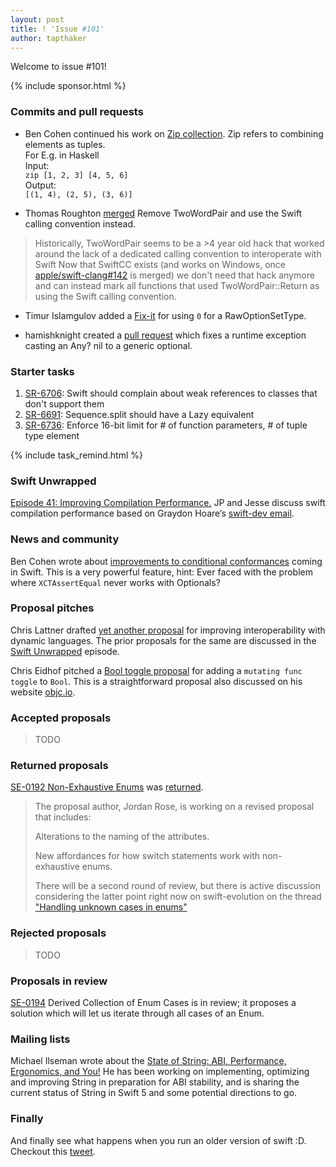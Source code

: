 ```yaml
---
layout: post
title: ! 'Issue #101'
author: tapthaker
---
```

Welcome to issue #101! 

<!--excerpt-->

{% include sponsor.html %}

### Commits and pull requests

- Ben Cohen continued his work on [Zip collection](https://github.com/apple/swift/pull/13941/). Zip refers to combining elements as tuples.<br/>
For E.g. in Haskell<br/>
Input:<br/>
`zip [1, 2, 3] [4, 5, 6]`<br/>
Output:<br/>
`[(1, 4), (2, 5), (3, 6)]`

- Thomas Roughton [merged](https://github.com/apple/swift/pull/13299) Remove TwoWordPair and use the Swift calling convention instead.
>Historically, TwoWordPair seems to be a >4 year old hack that worked around the lack of a dedicated calling convention to interoperate with Swift
>Now that SwiftCC exists (and works on Windows, once [apple/swift-clang#142](https://github.com/apple/swift-clang/pull/142) is merged) we don't need that hack anymore and can instead mark all functions that used TwoWordPair::Return as using the Swift calling convention.

- Timur Islamgulov added a [Fix-it](https://github.com/apple/swift/pull/13899) for using `0` for a RawOptionSetType.

- hamishknight created a [pull request](https://github.com/apple/swift/pull/13910) which fixes a runtime exception casting an Any? nil to a generic optional.


### Starter tasks

1. [SR-6706](https://bugs.swift.org/browse/SR-6706): Swift should complain about weak references to classes that don't support them
2. [SR-6691](https://bugs.swift.org/browse/SR-6691): Sequence.split should have a Lazy equivalent
3. [SR-6736](https://bugs.swift.org/browse/SR-6736): Enforce 16-bit limit for # of function parameters, # of tuple type element

{% include task_remind.html %}

### Swift Unwrapped

[Episode 41: Improving Compilation Performance.](https://spec.fm/podcasts/swift-unwrapped/100849) JP and Jesse discuss swift compilation performance based on Graydon Hoare’s [swift-dev email](https://lists.swift.org/pipermail/swift-dev/Week-of-Mon-20171113/006001.html).

### News and community

Ben Cohen wrote about [improvements to conditional conformances](https://swift.org/blog/conditional-conformance/) coming in Swift. This is a very powerful feature, hint: Ever faced with the problem where `XCTAssertEqual` never works with Optionals?

### Proposal pitches

Chris Lattner drafted [yet another proposal](https://github.com/apple/swift-evolution/pull/781) for improving interoperability with dynamic languages. The prior proposals for the same are discussed in the [Swift Unwrapped](https://spec.fm/podcasts/swift-unwrapped/100543) episode.

Chris Eidhof pitched a [Bool toggle proposal](https://github.com/apple/swift-evolution/pull/782) for adding a `mutating func toggle` to `Bool`. This is a straightforward proposal also discussed on his website [objc.io](https://www.objc.io/blog/2018/01/16/toggle-extension-on-bool/).

### Accepted proposals

> TODO

### Returned proposals

[SE-0192 Non-Exhaustive Enums](https://github.com/apple/swift-evolution/blob/master/proposals/0192-non-exhaustive-enums.md) was [returned](https://lists.swift.org/pipermail/swift-evolution/Week-of-Mon-20180108/042814.html).
> The proposal author, Jordan Rose, is working on a revised proposal that includes:
>
> Alterations to the naming of the attributes.
>
> New affordances for how switch statements work with non-exhaustive enums.
>
> There will be a second round of review, but there is active discussion considering the latter point right now on swift-evolution on the thread ["Handling unknown cases in enums"](https://lists.swift.org/pipermail/swift-evolution/Week-of-Mon-20180108/042604.html)

### Rejected proposals

> TODO

### Proposals in review

[SE-0194](https://github.com/apple/swift-evolution/blob/master/proposals/0194-derived-collection-of-enum-cases.md) Derived Collection of Enum Cases is in review; it proposes a solution which will let us iterate through all cases of an Enum.

### Mailing lists

Michael Ilseman wrote about the [State of String: ABI, Performance, Ergonomics, and You!](https://lists.swift.org/pipermail/swift-dev/Week-of-Mon-20180108/006407.html) He has been working on implementing, optimizing and improving String in preparation for ABI stability, and is sharing the current status of String in Swift 5 and some potential directions to go.

### Finally

And finally see what happens when you run an older version of swift :D. Checkout this [tweet](https://twitter.com/jckarter/status/951569237318893568).
